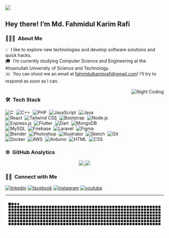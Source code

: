   <p><img src="https://user-images.githubusercontent.com/61927149/267316895-9d3b9f36-83fe-468f-9504-43c7433e5a82.gif"></p>
<h2>Hey there! I’m Md. Fahmidul Karim Rafi</h2><p></p>
<!-- ## 👋 &nbsp;Hey there! I'm Aditya -->
<h3 id="-about-me">👨🏻‍💻 &nbsp;About Me</h3>
<p>💡 &nbsp;I like to explore new technologies and develop software solutions and quick hacks.<br>
🎓 &nbsp;I’m currently studying Computer Science and Engineering at the Ahsanullah University of Science and Technology.<br>
✉️ &nbsp;You can shoot me an email at <a href="fahmidulkarimrafi@gmail.com">fahmidulkarimrafi@gmail.com</a>! I’ll try to respond as soon as I can.<br> <br>

<img alt="Night Coding" src="https://media3.giphy.com/media/v1.Y2lkPTc5MGI3NjExNGJyYjJqdzdnYXVuc3A1c284MGp6aHN4bjd1M3lucnhjcHh4YnpsYSZlcD12MV9pbnRlcm5hbF9naWZfYnlfaWQmY3Q9Zw/zOvBKUUEERdNm/giphy.gif" align="right">
<h3 id="-tech-stack">🛠 &nbsp;Tech Stack</h3>
<p>
<img src="https://img.shields.io/badge/-C-05122A?style=flat&logo=C&logoColor=A8B9CC" alt="C">&nbsp;
<img src="https://img.shields.io/badge/-C++-05122A?style=flat&logo=C%2B%2B&logoColor=00599C" alt="C++">&nbsp;
<img src="https://img.shields.io/badge/-PHP-05122A?style=flat&logo=php&logoColor=777BB4" alt="PHP">&nbsp;
<img src="https://img.shields.io/badge/-JavaScript-05122A?style=flat&logo=javascript&logoColor=F7DF1E" alt="JavaScript">&nbsp;
<img src="https://img.shields.io/badge/-Java-05122A?style=flat&logo=openjdk&logoColor=007396" alt="Java"><br>
<img src="https://img.shields.io/badge/-React-05122A?style=flat&logo=react&logoColor=61DAFB" alt="React">&nbsp;
<img src="https://img.shields.io/badge/-Tailwind%20CSS-05122A?style=flat&logo=tailwindcss&logoColor=38B2AC" alt="Tailwind CSS">&nbsp;
<img src="https://img.shields.io/badge/-Bootstrap-05122A?style=flat&logo=bootstrap&logoColor=563D7C" alt="Bootstrap">&nbsp;
<img src="https://img.shields.io/badge/-Node.js-05122A?style=flat&logo=node.js&logoColor=339933" alt="Node.js"><br>
<img src="https://img.shields.io/badge/-Express.js-05122A?style=flat&logo=express&logoColor=000000" alt="Express.js">&nbsp;
<img src="https://img.shields.io/badge/-Flutter-05122A?style=flat&logo=flutter&logoColor=02569B" alt="Flutter">&nbsp;
<img src="https://img.shields.io/badge/-Dart-05122A?style=flat&logo=dart&logoColor=0175C2" alt="Dart">&nbsp;
<img src="https://img.shields.io/badge/-MongoDB-05122A?style=flat&logo=mongodb&logoColor=47A248" alt="MongoDB"><br>
<img src="https://img.shields.io/badge/-MySQL-05122A?style=flat&logo=mysql&logoColor=4479A1" alt="MySQL">&nbsp;
<img src="https://img.shields.io/badge/-Firebase-05122A?style=flat&logo=firebase&logoColor=FFCA28" alt="Firebase">&nbsp;
<img src="https://img.shields.io/badge/-Laravel-05122A?style=flat&logo=laravel&logoColor=FF2D20" alt="Laravel">&nbsp;
<img src="https://img.shields.io/badge/-Figma-05122A?style=flat&logo=figma&logoColor=F24E1E" alt="Figma"><br>
<img src="https://img.shields.io/badge/-Blender-05122A?style=flat&logo=blender&logoColor=F5792A" alt="Blender">&nbsp;
<img src="https://img.shields.io/badge/-Photoshop-05122A?style=flat&logo=adobe-photoshop&logoColor=31A8FF" alt="Photoshop">&nbsp;
<img src="https://img.shields.io/badge/-Illustrator-05122A?style=flat&logo=adobe-illustrator&logoColor=FF9A00" alt="Illustrator">&nbsp;
<img src="https://img.shields.io/badge/-Sketch-05122A?style=flat&logo=sketch&logoColor=F7B500" alt="Sketch">&nbsp;
<img src="https://img.shields.io/badge/-Git-05122A?style=flat&logo=git&logoColor=F05032" alt="Git"><br>
<img src="https://img.shields.io/badge/-Docker-05122A?style=flat&logo=docker&logoColor=2496ED" alt="Docker">&nbsp;
<img src="https://img.shields.io/badge/-AWS-05122A?style=flat&logo=amazon-aws&logoColor=FF9900" alt="AWS">&nbsp;
<img src="https://img.shields.io/badge/-Arduino-05122A?style=flat&logo=arduino&logoColor=00979D" alt="Arduino">&nbsp;
<img src="https://img.shields.io/badge/-HTML-05122A?style=flat&logo=html5&logoColor=E34F26" alt="HTML">&nbsp;
<img src="https://img.shields.io/badge/-CSS-05122A?style=flat&logo=css3&logoColor=1572B6" alt="CSS">&nbsp;
</p>

<h3 id="️-github-analytics">⚙️ &nbsp;GitHub Analytics</h3>
<p align="center">
<a href="https://github.com/PDOX103">
  <img height="180em" src="https://github-readme-stats-eight-theta.vercel.app/api?username=PDOX103&amp;show_icons=true&amp;theme=algolia&amp;include_all_commits=true&amp;count_private=true">
  <img height="180em" src="https://github-readme-stats-eight-theta.vercel.app/api/top-langs/?username=PDOX103&amp;layout=compact&amp;langs_count=8&amp;theme=algolia">
</a>
</p>
<h3 id="-connect-with-me">🤝🏻 &nbsp;Connect with Me</h3>
<p align="center">
  
<p><a target="_blank" href="https://www.linkedin.com/in/md-fahmidul-karim-rafi" style="display: inline-block;"><img src="https://img.shields.io/badge/linkedin-logo?style=for-the-badge&logo=linkedin&logoColor=white&color=%230a77b6" alt="linkedin" /></a>
<a target="_blank" href="https://www.facebook.com/fahmidulkarim.paradox.103" style="display: inline-block;"><img src="https://img.shields.io/badge/facebook-logo?style=for-the-badge&logo=facebook&logoColor=white&color=%230866ff" alt="facebook" /></a>
<a target="_blank" href="http://instagram.com/fahmidulkarim" style="display: inline-block;"><img src="https://img.shields.io/badge/instagram-logo?style=for-the-badge&logo=instagram&logoColor=white&color=%23F35369" alt="instagram" /></a>
<a target="_blank" href="https://www.youtube.com/@RaFi-cf8cn" style="display: inline-block;"><img src="https://img.shields.io/badge/youtube-logo?style=for-the-badge&logo=youtube&logoColor=white&color=%23cc0000" alt="youtube" /></a></p>

</p>
<hr>


<picture>
  <source media="(prefers-color-scheme: dark)" srcset="https://raw.githubusercontent.com/PDOX103/PDOX103/output/github-snake-dark.svg" />
  <source media="(prefers-color-scheme: light)" srcset="https://raw.githubusercontent.com/PDOX103/PDOX103/output/github-snake.svg" />
  <img alt="github-snake" src="https://raw.githubusercontent.com/PDOX103/PDOX103/output/github-snake.svg" />
</picture>
